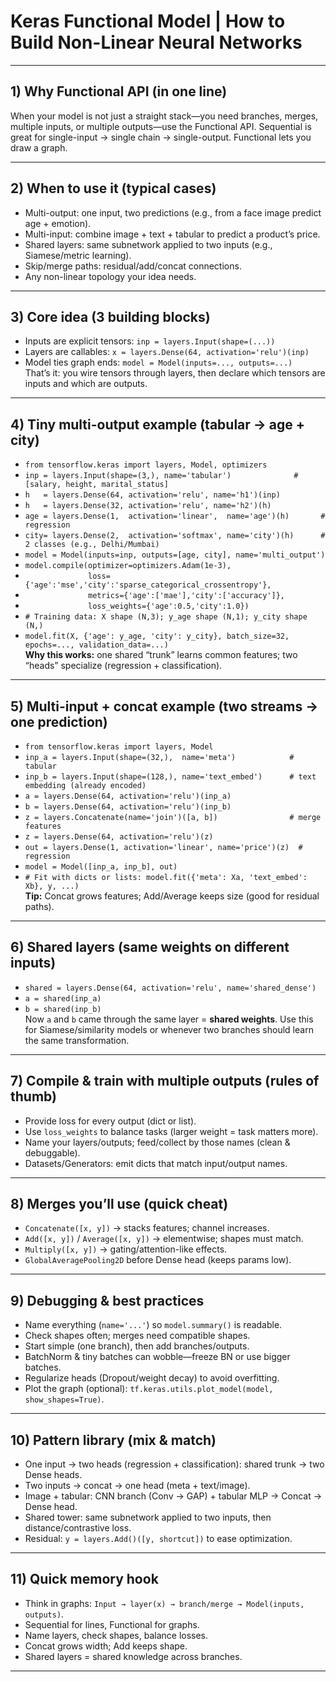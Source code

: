 # Keras Functional Model | How to Build Non-Linear Neural Networks

---

## 1) Why Functional API (in one line)
When your model is not just a straight stack—you need branches, merges, multiple inputs, or multiple outputs—use the Functional API. Sequential is great for single-input → single chain → single-output. Functional lets you draw a graph.

---

## 2) When to use it (typical cases)
- Multi-output: one input, two predictions (e.g., from a face image predict age + emotion).
- Multi-input: combine image + text + tabular to predict a product’s price.
- Shared layers: same subnetwork applied to two inputs (e.g., Siamese/metric learning).
- Skip/merge paths: residual/add/concat connections.
- Any non-linear topology your idea needs.

---

## 3) Core idea (3 building blocks)
- Inputs are explicit tensors: `inp = layers.Input(shape=(...))`
- Layers are callables: `x = layers.Dense(64, activation='relu')(inp)`
- Model ties graph ends: `model = Model(inputs=..., outputs=...)`  
That’s it: you wire tensors through layers, then declare which tensors are inputs and which are outputs.

---

## 4) Tiny multi-output example (tabular → age + city)
- `from tensorflow.keras import layers, Model, optimizers`
- `inp = layers.Input(shape=(3,), name='tabular')              # [salary, height, marital_status]`
- `h   = layers.Dense(64, activation='relu', name='h1')(inp)`
- `h   = layers.Dense(32, activation='relu', name='h2')(h)`
- `age = layers.Dense(1,  activation='linear',  name='age')(h)       # regression`
- `city= layers.Dense(2,  activation='softmax', name='city')(h)      # 2 classes (e.g., Delhi/Mumbai)`
- `model = Model(inputs=inp, outputs=[age, city], name='multi_output')`
- `model.compile(optimizer=optimizers.Adam(1e-3),`
- `              loss={'age':'mse','city':'sparse_categorical_crossentropy'},`
- `              metrics={'age':['mae'],'city':['accuracy']},`
- `              loss_weights={'age':0.5,'city':1.0})`
- `# Training data: X shape (N,3); y_age shape (N,1); y_city shape (N,)`
- `model.fit(X, {'age': y_age, 'city': y_city}, batch_size=32, epochs=..., validation_data=...)`  
**Why this works:** one shared “trunk” learns common features; two “heads” specialize (regression + classification).

---

## 5) Multi-input + concat example (two streams → one prediction)
- `from tensorflow.keras import layers, Model`
- `inp_a = layers.Input(shape=(32,),  name='meta')            # tabular`
- `inp_b = layers.Input(shape=(128,), name='text_embed')      # text embedding (already encoded)`
- `a = layers.Dense(64, activation='relu')(inp_a)`
- `b = layers.Dense(64, activation='relu')(inp_b)`
- `z = layers.Concatenate(name='join')([a, b])                # merge features`
- `z = layers.Dense(64, activation='relu')(z)`
- `out = layers.Dense(1, activation='linear', name='price')(z)  # regression`
- `model = Model([inp_a, inp_b], out)`
- `# Fit with dicts or lists: model.fit({'meta': Xa, 'text_embed': Xb}, y, ...)`  
**Tip:** Concat grows features; Add/Average keeps size (good for residual paths).

---

## 6) Shared layers (same weights on different inputs)
- `shared = layers.Dense(64, activation='relu', name='shared_dense')`
- `a = shared(inp_a)`
- `b = shared(inp_b)`  
Now `a` and `b` came through the same layer = **shared weights**. Use this for Siamese/similarity models or whenever two branches should learn the same transformation.

---

## 7) Compile & train with multiple outputs (rules of thumb)
- Provide loss for every output (dict or list).
- Use `loss_weights` to balance tasks (larger weight = task matters more).
- Name your layers/outputs; feed/collect by those names (clean & debuggable).
- Datasets/Generators: emit dicts that match input/output names.

---

## 8) Merges you’ll use (quick cheat)
- `Concatenate([x, y])` → stacks features; channel increases.
- `Add([x, y])` / `Average([x, y])` → elementwise; shapes must match.
- `Multiply([x, y])` → gating/attention-like effects.
- `GlobalAveragePooling2D` before Dense head (keeps params low).

---

## 9) Debugging & best practices
- Name everything (`name='...'`) so `model.summary()` is readable.
- Check shapes often; merges need compatible shapes.
- Start simple (one branch), then add branches/outputs.
- BatchNorm & tiny batches can wobble—freeze BN or use bigger batches.
- Regularize heads (Dropout/weight decay) to avoid overfitting.
- Plot the graph (optional): `tf.keras.utils.plot_model(model, show_shapes=True)`.

---

## 10) Pattern library (mix & match)
- One input → two heads (regression + classification): shared trunk → two Dense heads.
- Two inputs → concat → one head (meta + text/image).
- Image + tabular: CNN branch (Conv → GAP) + tabular MLP → Concat → Dense head.
- Shared tower: same subnetwork applied to two inputs, then distance/contrastive loss.
- Residual: `y = layers.Add()([y, shortcut])` to ease optimization.

---

## 11) Quick memory hook
- Think in graphs: `Input → layer(x) → branch/merge → Model(inputs, outputs)`.
- Sequential for lines, Functional for graphs.
- Name layers, check shapes, balance losses.
- Concat grows width; Add keeps shape.
- Shared layers = shared knowledge across branches.

---